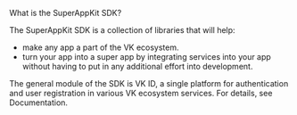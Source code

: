 What is the SuperAppKit SDK?

The SuperAppKit SDK is a collection of libraries that will help:

- make any app a part of the VK ecosystem.
- turn your app into a super app by integrating services into your app without having to put in any additional effort into development.

The general module of the SDK is VK ID, a single platform for authentication and user registration in various VK ecosystem services.
For details, see Documentation.